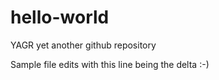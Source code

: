 # hello-world
YAGR  yet another github repository

Sample file edits with this line being the delta :-)
